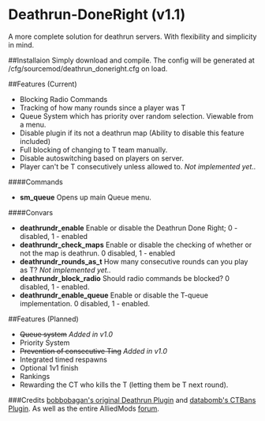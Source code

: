 # Deathrun-DoneRight (v1.1)
A more complete solution for deathrun servers. With flexibility and simplicity in mind.

##Installaion
Simply download and compile. The config will be generated at /cfg/sourcemod/deathrun_doneright.cfg on load.


##Features (Current)

- Blocking Radio Commands
- Tracking of how many rounds since a player was T
- Queue System which has priority over random selection. Viewable from a menu.
- Disable plugin if its not a deathrun map (Ability to disable this feature included)
- Full blocking of changing to T team manually.
- Disable autoswitching based on players on server.
- Player can't be T consecutively unless allowed to. _Not implemented yet.._

####Commands

- **sm_queue** Opens up main Queue menu.

####Convars

-	**deathrundr_enable** Enable or disable the Deathrun Done Right; 0 - disabled, 1 - enabled
-	**deathrundr_check_maps** Enable or disable the checking of whether or not the map is deathrun. 0 disabled, 1 - enabled
-	**deathrundr_rounds_as_t** How many consecutive rounds can you play as T? _Not implemented yet.._
-	**deathrundr_block_radio** Should radio commands be blocked? 0 disabled, 1 - enabled.
-	**deathrundr_enable_queue** Enable or disable the T-queue implementation. 0 disabled, 1 - enabled.


##Features (Planned)

- ~~Queue system~~  _Added in v1.0_
- Priority System
- ~~Prevention of consecutive Ting~~  _Added in v1.0_
- Integrated timed respawns
- Optional 1v1 finish
- Rankings
- Rewarding the CT who kills the T (letting them be T next round).

###Credits
[bobbobagan's original Deathrun Plugin](https://forums.alliedmods.net/showthread.php?t=129907) and [databomb's CTBans Plugin](https://forums.alliedmods.net/showthread.php?t=166080). As well as the entire AlliedMods [forum](https://forums.alliedmods.net/index.php).
